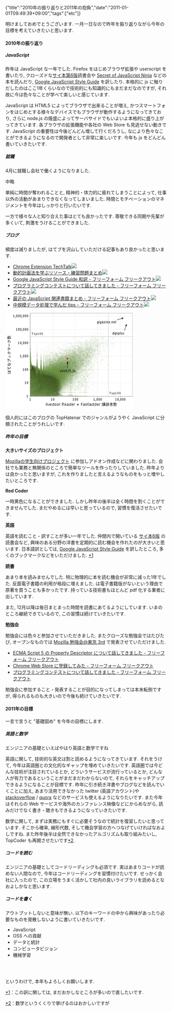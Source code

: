{"title":"2010年の振り返りと2011年の抱負","date":"2011-01-01T09:49:39+09:00","tags":["etc"]}

<!-- DATE: 2011-01-01T00:49:39+00:00 -->
<!-- OLDURL: http://d.hatena.ne.jp/cou929_la/20110101/ -->


<div class="section">
<p>明けましておめでとうございます. 一月一日なので昨年を振り返りながら今年の目標を考えていきたいと思います.</p>
<h4> 2010年の振り返り</h4>
<h5> JavaScript</h5>
<p>昨年は JavaScript な一年でした. Firefox をはじめブラウザ拡張や userscript を書いたり, クローズドな<a href="http://oreilly.com/catalog/9780596805531" target="_blank">サイ本第6版</a>読書会や <a href="http://jsninja.com/" target="_blank">Secret of JavaScript Ninja</a> などの本を読んだり, <a href="http://cou929.nu/data/google_javascript_style_guide/" target="_blank">Google JavaScript Style Guide</a> を訳したり. 本格的に js に触りだしたのはここ1年くらいなので技術的にも知識的にもまだまだなのですが, それ故に今は色々なことが学べて楽しいと感じています.</p>
<p>JavaScript は HTML5 によってブラウザで出来ることが増え, かつスマートフォンをはじめとする様々なデバイスでもブラウザが動作するようになってきており, さらに node.js の隆盛によってサーバサイドでもいよいよ本格的に盛り上がってきています. 各ブラウザの拡張機能や各社の Web Store も見逃せない動きです. JavaScript の重要性は今後どんどん増して行くだろうし, なにより色々なことができるようになるので開発者として非常に楽しいです. 今年も js をどんどん書いていきたいです.</p>
<h5> 就職</h5>
<p>4月に就職し会社で働くようになりました.</p>
<p>中略</p>
<p>単純に時間が奪われることと, 精神的・体力的に疲れてしまうことによって, 仕事以外の活動があまりできなくなってしまいました. 時間とモチベーションのマネジメントを今年はしっかりと行いたいです.</p>
<p>一方で様々な人と知り合えた事はとても良かったです. 尊敬できる同期や先輩が多くいて, 刺激をうけることができました. </p>
<h5> ブログ</h5>
<p>頻度は減りましたが, はてブを沢山していただける記事もあり良かったと思います.</p>

<ul>
<li> <a href="http://d.hatena.ne.jp/cou929_la/20100410/1270923110" target="_blank">Chrome Extension TechTalk</a><a href="http://b.hatena.ne.jp/entry/http://d.hatena.ne.jp/cou929_la/20100410/1270923110"><img src="http://b.hatena.ne.jp/entry/image/http://d.hatena.ne.jp/cou929_la/20100410/1270923110"></a></li>
<li> <a href="http://d.hatena.ne.jp/cou929_la/20100708/1278600922" target="_blank">動的計画法を学ぶリソース・練習問題まとめ</a><a href="http://b.hatena.ne.jp/entry/http://d.hatena.ne.jp/cou929_la/20100708/1278600922"><img src="http://b.hatena.ne.jp/entry/image/http://d.hatena.ne.jp/cou929_la/20100708/1278600922"></a></li>
<li> <a href="http://d.hatena.ne.jp/cou929_la/20100719/1279534642" target="_blank">Google JavaScript Style Guide 和訳 - フリーフォーム フリークアウト</a><a href="http://b.hatena.ne.jp/entry/http://d.hatena.ne.jp/cou929_la/20100719/1279534642"><img src="http://b.hatena.ne.jp/entry/image/http://d.hatena.ne.jp/cou929_la/20100719/1279534642"></a></li>
<li> <a href="http://d.hatena.ne.jp/cou929_la/20100919/1284913026" target="_blank">プログラミングコンテストについて話してきました - フリーフォーム フリークアウト</a><a href="http://b.hatena.ne.jp/entry/http://d.hatena.ne.jp/cou929_la/20100919/1284913026"><img src="http://b.hatena.ne.jp/entry/image/http://d.hatena.ne.jp/cou929_la/20100919/1284913026"></a></li>
<li> <a href="http://d.hatena.ne.jp/cou929_la/20101117/1290008912" target="_blank"> 最近の JavaScript 関連書籍まとめ - フリーフォーム フリークアウト</a><a href="http://b.hatena.ne.jp/entry/http://d.hatena.ne.jp/cou929_la/20101117/1290008912"><img src="http://b.hatena.ne.jp/entry/image/http://d.hatena.ne.jp/cou929_la/20101117/1290008912"></a></li>
<li> <a href="http://d.hatena.ne.jp/cou929_la/20101230/1293723419" target="_blank"> 中規模データ処理で学んだ tips - フリーフォーム フリークアウト</a><a href="http://b.hatena.ne.jp/entry/http://d.hatena.ne.jp/cou929_la/20101230/1293723419"><img src="http://b.hatena.ne.jp/entry/image/http://d.hatena.ne.jp/cou929_la/20101230/1293723419"></a></li>
</ul>
<img src="images/20110101230558.png"/>
<p>個人的にはこのブログの TopHatenar でのジャンルがようやく JavaScript に分類されたことがうれしいです.</p>
<h5> 昨年の目標</h5>
<p><span style="font-weight:bold;">大きいサイズのプロジェクト</span></p>
<p><a href="http://mozilla.jp/firefox/students/addons/" target="_blank">Mozillaの学生向けプロジェクト</a> に参加しアドオン作成などに関わりました. 会社でも業務と無関係のところで簡単なツールを作ったりしていました. 昨年よりは良かったと思いますが, これを作りましたと言えるようなものをもっと増やしたいところです.</p>
<p><span style="font-weight:bold;">Red Coder</span></p>
<p>一時黄色になることができました. しかし昨年の後半は全く時間を割くことができませんでした. まだやめるには早いと思っているので, 習慣を復活させたいです.</p>
<p><span style="font-weight:bold;">英語</span></p>			<p>英語を読むこと・訳すことが多い一年でした. 仲間内で開いている <a href="http://oreilly.com/catalog/9780596805531" target="_blank">サイ本6版</a> の読書会など, 興味のある分野の洋書を定期的に読む機会を作れたのが大きいと思います. 日本語訳としては, <a href="http://cou929.nu/data/google_javascript_style_guide/" target="_blank">Google JavaScript Style Guide</a> を訳したところ, 多くのブックマークなどをいただけました. <span class="footnote"><a href="/cou929_la/#f1" name="fn1" title="この訳に関しては, まだおかしなところが多いので直したいです.">*1</a></span></p>
<p><span style="font-weight:bold;">読書</span></p>
<p>あまり本を読みませんでした. 特に物理的に本を読む機会が非常に減った1年でした. 反面電子書籍の利用が格段に増えました. は電子書籍版がないという理由で原著を買うことも多かったです. 持っている技術書もほとんど pdf 化する業者に出しています. </p>
<p>また, 12月以降は毎日まとまった時間を読書にあてるようにしています. いまのところ継続できているので, この習慣は続けていきたいです. </p>
<p><span style="font-weight:bold;">勉強会</span></p>
<p>勉強会には色々と参加させていただきました. またクローズな勉強会ではたびたび, オープンなものでは <a href="http://d.hatena.ne.jp/cou929_la/20100519/1274278900" target="_blank">Mozilla 勉強会@東京 3rd</a> で発表させていただけました.</p>

<ul>
<li> <a href="http://d.hatena.ne.jp/cou929_la/20101127/1290870506" target="_blank"> ECMA Script 5 の Property Descriptor について話してきました - フリーフォーム フリークアウト</a></li>
<li> <a href="http://d.hatena.ne.jp/cou929_la/20101026/1288105436" target="_blank"> Chrome Web Store に登録してみた - フリーフォーム フリークアウト</a></li>
<li> <a href="http://d.hatena.ne.jp/cou929_la/20100919/1284913026" target="_blank">プログラミングコンテストについて話してきました - フリーフォーム フリークアウト</a></li>
</ul>
<p>勉強会に参加すること・発表することが目的になってしまっては本末転倒ですが, 得られるものも大きいので今後も続けていきたいです.</p>
<h4> 2011年の目標</h4>
<p>一言で言うと "基礎固め" を今年の目標にします.</p>
<h5> 英語と数学</h5>
<p>エンジニアの基礎といえばやはり英語と数学ですね</p>
<p>英語に関して, 技術的な英文は割と読めるようになってきています. それをうけて, 今年は英語圏との文化的なギャップを埋めていきたいです. 英語圏では今どんな技術が注目されているとか, どういうサービスが流行っているとか, どんな人が有力であるということがまだまだわからないので, それらをキャッチアップできるようになることが目標です. 昨年に引き続き洋書やブログなどを読んでいくことに加え, あまり活用できなかった twitter (英語アカウント)や <a href="http://stackoverflow.com/" target="_blank">stackoverflow</a> / <a href="http://www.quora.com/" target="_blank">quora</a> などのサービスも使えるようになりたいです. また今年はそれらの Web サービスや海外のカンファレンス映像などにからめながら, 読みだけでなく書き・聴きもできるようになっていきたいです.</p>			<p>数学に関して, まずは実務にもすぐに必要そうなので統計を復習したいと思っています. そこから確率, 線形代数, そして機会学習の方へつなげていければなおよしですね. また昨年後半は全然できなかったアルゴリズムも取り組みたいし, TopCoder も再開させたいです<span class="footnote"><a href="/cou929_la/#f2" name="fn2" title="数学というくくりで挙げるのはおかしいですが">*2</a></span>.</p>
<h5> コードを読む</h5>
<p>エンジニアの基礎としてコードリーディングも必須です. 実はあまりコードが読めない人間なので, 今年はコードリーディングを習慣付けたいです. せっかく会社に入ったので, この立場をうまく活かして社内の良いライブラリを読めるとなおよしかなと思います.</p>
<h5> コードを書く</h5>
<p>アウトプットしないと意味が無い. 以下のキーワードの中から興味があったり必要なものを発散しないように書いていきたいです.</p>

<ul>
<li> JavaScript</li>
<li> OSS への貢献</li>
<li> データと統計</li>
<li> コンピュータビジョン</li>
<li> 機械学習</li>
</ul>
<br>

<br>

<p>というわけで, 本年もよろしくお願いします.</p>
</div>
<div class="footnote">
<p class="footnote"><a href="/cou929_la/#fn1" name="f1">*1</a>：この訳に関しては, まだおかしなところが多いので直したいです.</p>
<p class="footnote"><a href="/cou929_la/#fn2" name="f2">*2</a>：数学というくくりで挙げるのはおかしいですが</p>
</div>






